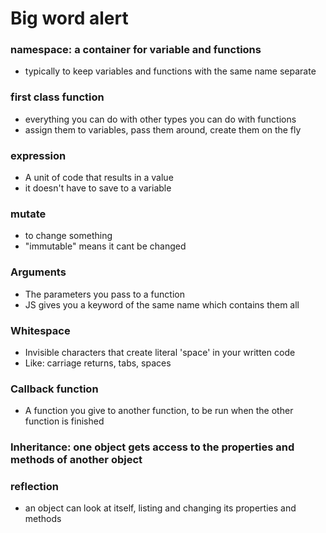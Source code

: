 # Big word alert

### namespace: a container for variable and functions

- typically to keep variables and functions with the same name separate

### first class function

- everything you can do with other types you can do with functions
- assign them to variables, pass them around, create them on the fly

### expression

- A unit of code that results in a value
- it doesn't have to save to a variable

### mutate

- to change something
- "immutable" means it cant be changed

### Arguments

- The parameters you pass to a function
- JS gives you a keyword of the same name which contains them all

### Whitespace

- Invisible characters that create literal 'space' in your written code
- Like: carriage returns, tabs, spaces

### Callback function

- A function you give to another function, to be run when the other function is finished

### Inheritance: one object gets access to the properties and methods of another object

### reflection

- an object can look at itself, listing and changing its properties and methods
